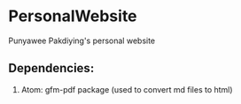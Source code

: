 # PersonalWebsite
Punyawee Pakdiying's personal website

## Dependencies:
1. Atom: gfm-pdf package (used to convert md files to html)

